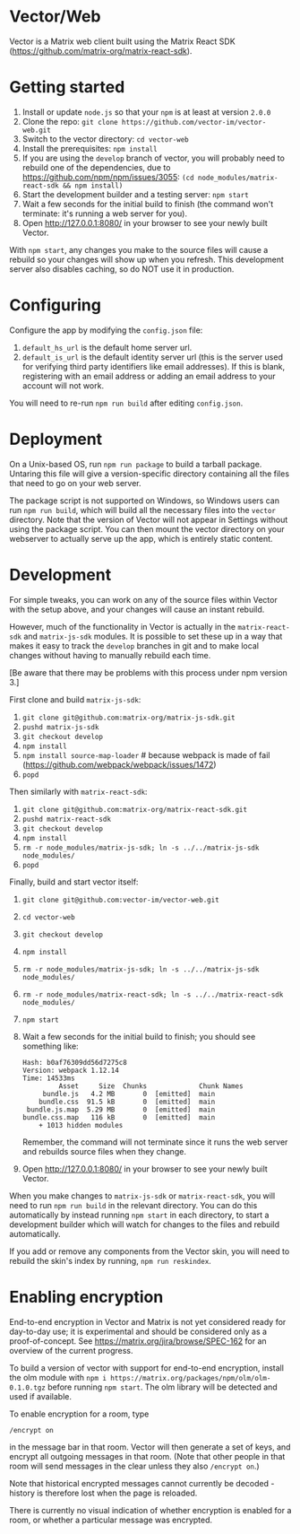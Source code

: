 Vector/Web
==========

Vector is a Matrix web client built using the Matrix React SDK (https://github.com/matrix-org/matrix-react-sdk).

Getting started
===============

1. Install or update `node.js` so that your `npm` is at least at version `2.0.0`
1. Clone the repo: `git clone https://github.com/vector-im/vector-web.git` 
1. Switch to the vector directory: `cd vector-web`
1. Install the prerequisites: `npm install`
1. If you are using the `develop` branch of vector, you will probably need to
   rebuild one of the dependencies, due to https://github.com/npm/npm/issues/3055:
   `(cd node_modules/matrix-react-sdk && npm install)`
1. Start the development builder and a testing server: `npm start`
1. Wait a few seconds for the initial build to finish (the command won't
   terminate: it's running a web server for you).
1. Open http://127.0.0.1:8080/ in your browser to see your newly built Vector.

With `npm start`, any changes you make to the source files will cause a rebuild so
your changes will show up when you refresh. This development server also disables
caching, so do NOT use it in production.

Configuring
===========

Configure the app by modifying the `config.json` file:

1. `default_hs_url` is the default home server url.
1. `default_is_url` is the default identity server url (this is the server used
   for verifying third party identifiers like email addresses). If this is blank,
   registering with an email address or adding an email address to your account
   will not work.

You will need to re-run `npm run build` after editing `config.json`.

Deployment
==========

On a Unix-based OS, run `npm run package` to build a tarball package.  Untaring
this file will give a version-specific directory containing all the files that
need to go on your web server.

The package script is not supported on Windows, so Windows users can run `npm
run build`, which will build all the necessary files into the `vector`
directory. Note that the version of Vector will not appear in Settings without
using the package script. You can then mount the vector directory on your
webserver to actually serve up the app, which is entirely static content.

Development
===========

For simple tweaks, you can work on any of the source files within Vector with
the setup above, and your changes will cause an instant rebuild.

However, much of the functionality in Vector is actually in the
`matrix-react-sdk` and `matrix-js-sdk` modules. It is possible to set these up
in a way that makes it easy to track the `develop` branches in git and to make
local changes without having to manually rebuild each time.

[Be aware that there may be problems with this process under npm version 3.]

First clone and build `matrix-js-sdk`:

1. `git clone git@github.com:matrix-org/matrix-js-sdk.git`
1. `pushd matrix-js-sdk`
1. `git checkout develop`
1. `npm install`
1. `npm install source-map-loader` # because webpack is made of fail (https://github.com/webpack/webpack/issues/1472)
1. `popd`

Then similarly with `matrix-react-sdk`:

1. `git clone git@github.com:matrix-org/matrix-react-sdk.git`
1. `pushd matrix-react-sdk`
1. `git checkout develop`
1. `npm install`
1. `rm -r node_modules/matrix-js-sdk; ln -s ../../matrix-js-sdk node_modules/`
1. `popd`

Finally, build and start vector itself:

1. `git clone git@github.com:vector-im/vector-web.git`
1. `cd vector-web`
1. `git checkout develop`
1. `npm install`
1. `rm -r node_modules/matrix-js-sdk; ln -s ../../matrix-js-sdk node_modules/`
1. `rm -r node_modules/matrix-react-sdk; ln -s ../../matrix-react-sdk node_modules/`
1. `npm start`
1. Wait a few seconds for the initial build to finish; you should see something like:

    ```
    Hash: b0af76309dd56d7275c8
    Version: webpack 1.12.14
    Time: 14533ms
             Asset     Size  Chunks             Chunk Names
         bundle.js   4.2 MB       0  [emitted]  main
        bundle.css  91.5 kB       0  [emitted]  main
     bundle.js.map  5.29 MB       0  [emitted]  main
    bundle.css.map   116 kB       0  [emitted]  main
        + 1013 hidden modules
    ```
   Remember, the command will not terminate since it runs the web server
   and rebuilds source files when they change.
1. Open http://127.0.0.1:8080/ in your browser to see your newly built Vector.

When you make changes to `matrix-js-sdk` or `matrix-react-sdk`, you will need
to run `npm run build` in the relevant directory. You can do this automatically
by instead running `npm start` in each directory, to start a development
builder which will watch for changes to the files and rebuild automatically.

If you add or remove any components from the Vector skin, you will need to rebuild
the skin's index by running, `npm run reskindex`.

Enabling encryption
===================

End-to-end encryption in Vector and Matrix is not yet considered ready for
day-to-day use; it is experimental and should be considered only as a
proof-of-concept. See https://matrix.org/jira/browse/SPEC-162 for an overview
of the current progress.

To build a version of vector with support for end-to-end encryption, install
the olm module with `npm i https://matrix.org/packages/npm/olm/olm-0.1.0.tgz`
before running `npm start`. The olm library will be detected and used if
available.

To enable encryption for a room, type

```
/encrypt on
```

in the message bar in that room. Vector will then generate a set of keys, and
encrypt all outgoing messages in that room. (Note that other people in that
room will send messages in the clear unless they also `/encrypt on`.)

Note that historical encrypted messages cannot currently be decoded - history
is therefore lost when the page is reloaded.

There is currently no visual indication of whether encryption is enabled for a
room, or whether a particular message was encrypted.
